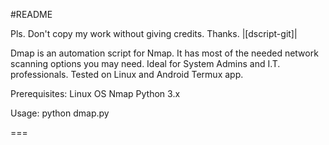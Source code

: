 #README

Pls. Don't copy my work without giving credits. Thanks.
|[dscript-git]|

Dmap is an automation script for Nmap. It has most of
the needed network scanning options you may need.
Ideal for System Admins and I.T. professionals.
Tested on Linux and Android Termux app.

Prerequisites:
Linux OS
Nmap
Python 3.x

Usage:
python dmap.py

===

